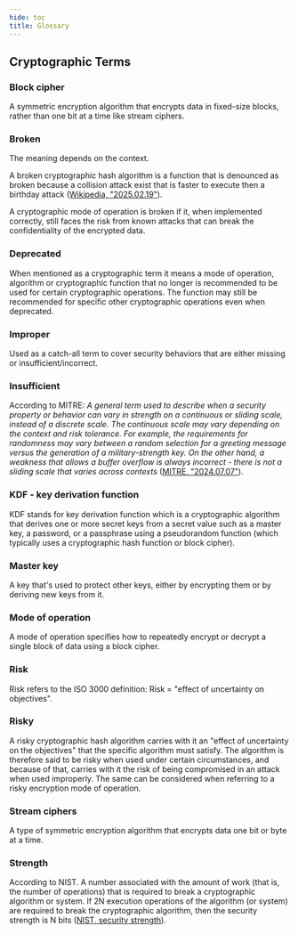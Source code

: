```yaml
---
hide: toc
title: Glossary
---
```


## Cryptographic Terms

### Block cipher

A symmetric encryption algorithm that encrypts data in fixed-size blocks, rather than one bit at a time like stream ciphers.

### Broken

The meaning depends on the context.

A broken cryptographic hash algorithm is a function that is denounced as broken because a collision attack exist that is faster to execute then a birthday attack ([Wikipedia, "2025.02.19"](https://en.wikipedia.org/wiki/Collision_attack "Collision attack")).

A cryptographic mode of operation is broken if it, when implemented correctly, still faces the risk from known attacks that can break the confidentiality of the encrypted data.

### Deprecated

When mentioned as a cryptographic term it means a mode of operation, algorithm or cryptographic function that no longer is recommended to be used for certain cryptographic operations. The function may still be recommended for specific other cryptographic operations even when deprecated.

### Improper

Used as a catch-all term to cover security behaviors that are either missing or insufficient/incorrect.

### Insufficient

According to MITRE: _A general term used to describe when a security property or behavior can vary in strength on a continuous or sliding scale, instead of a discrete scale. The continuous scale may vary depending on the context and risk tolerance. For example, the requirements for randomness may vary between a random selection for a greeting message versus the generation of a military-strength key. On the other hand, a weakness that allows a buffer overflow is always incorrect - there is not a sliding scale that varies across contexts_ ([MITRE, "2024.07.07"](https://cwe.mitre.org/documents/glossary/index.html#Insufficient "Glossary")).

### KDF - key derivation function

KDF stands for key derivation function which is a cryptographic algorithm that derives one or more secret keys from a secret value such as a master key, a password, or a passphrase using a pseudorandom function (which typically uses a cryptographic hash function or block cipher).

### Master key

A key that's used to protect other keys, either by encrypting them or by deriving new keys from it.

### Mode of operation

A mode of operation specifies how to repeatedly encrypt or decrypt a single block of data using a block cipher.

### Risk

Risk refers to the ISO 3000 definition: Risk = "effect of uncertainty on objectives".

### Risky

A risky cryptographic hash algorithm carries with it an "effect of uncertainty on the objectives" that the specific algorithm must satisfy. The algorithm is therefore said to be risky when used under certain circumstances, and because of that, carries with it the risk of being compromised in an attack when used improperly. The same can be considered when referring to a risky encryption mode of operation.

### Stream ciphers

A type of symmetric encryption algorithm that encrypts data one bit or byte at a time.

### Strength

According to NIST. A number associated with the amount of work (that is, the number of operations) that is required to break a cryptographic algorithm or system. If 2N execution operations of the algorithm (or system) are required to break the cryptographic algorithm, then the security strength is N bits ([NIST, security strength](https://csrc.nist.gov/glossary/term/security_strength "security strength")).
